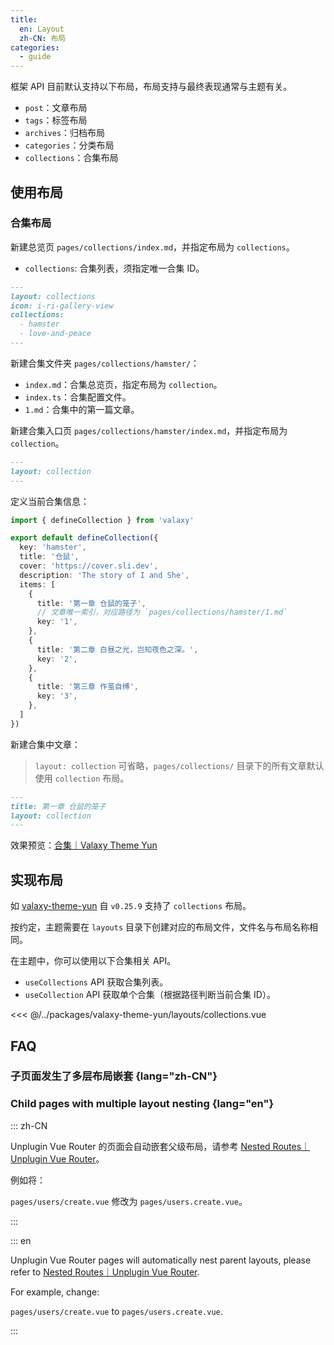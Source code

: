 ```yaml
---
title:
  en: Layout
  zh-CN: 布局
categories:
  - guide
---
```


框架 API 目前默认支持以下布局，布局支持与最终表现通常与主题有关。

- `post`：文章布局
- `tags`：标签布局
- `archives`：归档布局
- `categories`：分类布局
- `collections`：合集布局

## 使用布局

### 合集布局

新建总览页 `pages/collections/index.md`，并指定布局为 `collections`。

- `collections`: 合集列表，须指定唯一合集 ID。

```md [pages/collections/index.md]
---
layout: collections
icon: i-ri-gallery-view
collections:
  - hamster
  - love-and-peace
---
```

新建合集文件夹 `pages/collections/hamster/`：

- `index.md`：合集总览页，指定布局为 `collection`。
- `index.ts`：合集配置文件。
- `1.md`：合集中的第一篇文章。

新建合集入口页 `pages/collections/hamster/index.md`，并指定布局为 `collection`。

```md [pages/collections/hamster/index.md]
---
layout: collection
---
```

定义当前合集信息：

```ts [pages/collections/hamster/index.ts]
import { defineCollection } from 'valaxy'

export default defineCollection({
  key: 'hamster',
  title: '仓鼠',
  cover: 'https://cover.sli.dev',
  description: 'The story of I and She',
  items: [
    {
      title: '第一章 仓鼠的笼子',
      // 文章唯一索引，对应路径为 `pages/collections/hamster/1.md`
      key: '1',
    },
    {
      title: '第二章 白昼之光，岂知夜色之深。',
      key: '2',
    },
    {
      title: '第三章 作茧自缚',
      key: '3',
    },
  ]
})
```

新建合集中文章：

> `layout: collection` 可省略，`pages/collections/` 目录下的所有文章默认使用 `collection` 布局。

```md [pages/collections/hamster/1.md]
---
title: 第一章 仓鼠的笼子
layout: collection
---
```

效果预览：[合集｜Valaxy Theme Yun](https://yun.valaxy.site/collections/hamster/1)

## 实现布局

如 [valaxy-theme-yun](https://github.com/YunYouJun/valaxy/tree/main/packages/valaxy-theme-yun) 自 `v0.25.9` 支持了 `collections` 布局。

按约定，主题需要在 `layouts` 目录下创建对应的布局文件，文件名与布局名称相同。

在主题中，你可以使用以下合集相关 API。

- `useCollections` API 获取合集列表。
- `useCollection` API 获取单个合集（根据路径判断当前合集 ID）。

<<< @/../packages/valaxy-theme-yun/layouts/collections.vue

## FAQ

### 子页面发生了多层布局嵌套 {lang="zh-CN"}

### Child pages with multiple layout nesting {lang="en"}

::: zh-CN

Unplugin Vue Router 的页面会自动嵌套父级布局，请参考 [Nested Routes｜Unplugin Vue Router](https://uvr.esm.is/guide/file-based-routing#nested-routes)。

例如将：

`pages/users/create.vue` 修改为 `pages/users.create.vue`。

:::

::: en

Unplugin Vue Router pages will automatically nest parent layouts, please refer to [Nested Routes｜Unplugin Vue Router](https://uvr.esm.is/guide/file-based-routing#nested-routes).

For example, change:

`pages/users/create.vue` to `pages/users.create.vue`.

:::
